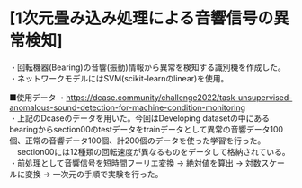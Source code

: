  # [1次元畳み込み処理による音響信号の異常検知]
・回転機器(Bearing)の音響(振動)情報から異常を検知する識別機を作成した。<br>
・ネットワークモデルにはSVM(scikit-learnのlinear)を使用。<br>

■使用データ
・https://dcase.community/challenge2022/task-unsupervised-anomalous-sound-detection-for-machine-condition-monitoring<br>
・上記のDcaseのデータを用いた。今回はDeveloping datasetの中にあるbearingからsection00のtestデータをtrainデータとして異常の音響データ100個、正常の音響データ100個、計200個のデータを使った学習を行った。<br>
　section00には12種類の回転速度が異なるものをデータして格納されている。<br>
・前処理として音響信号を短時間フーリエ変換 → 絶対値を算出 → 対数スケールに変換 → 一次元の手順で実験を行った。
